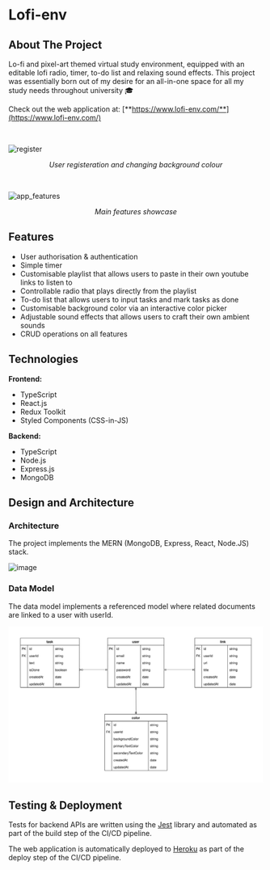 # Lofi-env

## About The Project

Lo-fi and pixel-art themed virtual study environment, equipped with an editable lofi radio, timer, to-do list and relaxing sound effects. This project was essentially born out of my desire for an all-in-one space for all my study needs throughout university 🎓

Check out the web application at: [**https://www.lofi-env.com/**](https://www.lofi-env.com/)

<br>

![register](https://user-images.githubusercontent.com/57848315/177245668-6e97a562-cce1-435b-91cb-2e9deb8a0d5b.gif)
<p align = "center">
<i>User registeration and changing background colour</i>
</p>

<br>

![app_features](https://user-images.githubusercontent.com/57848315/177245674-e939ca06-0755-40a9-85e8-b89c75efd833.gif)
<p align = "center">
<i>Main features showcase</i>
</p>

## Features

- User authorisation & authentication
- Simple timer
- Customisable playlist that allows users to paste in their own youtube links to listen to
- Controllable radio that plays directly from the playlist
- To-do list that allows users to input tasks and mark tasks as done
- Customisable background color via an interactive color picker
- Adjustable sound effects that allows users to craft their own ambient sounds
- CRUD operations on all features

## Technologies

**Frontend:**

- TypeScript
- React.js
- Redux Toolkit
- Styled Components (CSS-in-JS)

**Backend:**

- TypeScript
- Node.js
- Express.js
- MongoDB

## Design and Architecture

### Architecture
The project implements the MERN (MongoDB, Express, React, Node.JS) stack.

![image](https://user-images.githubusercontent.com/57848315/177243647-85737f56-d0b9-46bc-abe2-28073cc2b943.png)


### Data Model
The data model implements a referenced model where related documents are linked to a user with userId.

![Alt text](/images/Data%20Model.svg)

## Testing & Deployment
Tests for backend APIs are written using the [Jest](https://jestjs.io/) library and automated as part of the build step of the CI/CD pipeline.

The web application is automatically deployed to [Heroku](https://dashboard.heroku.com/) as part of the deploy step of the CI/CD pipeline.

